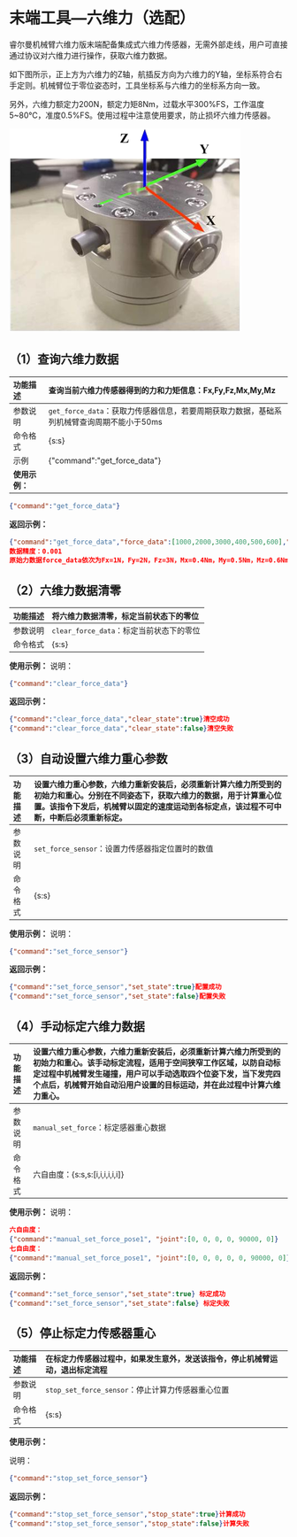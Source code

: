 
# 末端工具—六维力（选配）

睿尔曼机械臂六维力版末端配备集成式六维力传感器，无需外部走线，用户可直接通过协议对六维力进行操作，获取六维力数据。

如下图所示，正上方为六维力的Z轴，航插反方向为六维力的Y轴，坐标系符合右手定则。机械臂位于零位姿态时，工具坐标系与六维力的坐标系方向一致。

另外，六维力额定力200N，额定力矩8Nm，过载水平300%FS，工作温度5\~80℃，准度0.5%FS。使用过程中注意使用要求，防止损坏六维力传感器。

![](../api/python/doc/sixForce.png) 

## （1）查询六维力数据

| 功能描述      | 查询当前六维力传感器得到的力和力矩信息：Fx,Fy,Fz,Mx,My,Mz                   |
| :-------- | :------------------------------------------------------ |
| 参数说明      | `get_force_data`：获取力传感器信息，若要周期获取力数据，基础系列机械臂查询周期不能小于50ms |
| 命令格式      | {s\:s}                                                  |
| 示例        | {"command":"get\_force\_data"}                          |
| **使用示例：** |                                                         |

```json
{"command":"get_force_data"}
```

**返回示例：**

```json
{"command":"get_force_data","force_data":[1000,2000,3000,400,500,600],"zero_force_data":[500,1000,1500,200,250,300],"work_zero_force_data":[500,1000,1500,200,250,300],"tool_zero_force_data":[500,1000,1500,200,250,300]}
数据精度：0.001
原始力数据force_data依次为Fx=1N，Fy=2N，Fz=3N，Mx=0.4Nm，My=0.5Nm，Mz=0.6Nm；传感器坐标系下系统受到的外力数据zero_force_data依次为Fx=0.5N，Fy=1N，Fz=1.5N，Mx=0.2Nm，My=0.25Nm，Mz=0.3Nm；当前工作坐标系下系统受到的外力数据work_zero_force_data依次为Fx=0.5N，Fy=1N，Fz=1.5N，Mx=0.2Nm，My=0.25Nm，Mz=0.3Nm；当前工具坐标系下系统受到的外力数据tool_zero_force_data依次为Fx=0.5N，Fy=1N，Fz=1.5N，Mx=0.2Nm，My=0.25Nm，Mz=0.3Nm；
```

## （2）六维力数据清零

| 功能描述 | 将六维力数据清零，标定当前状态下的零位           |
| :--- | :---------------------------- |
| 参数说明 | `clear_force_data`：标定当前状态下的零位 |
| 命令格式 | {s\:s}                        |

**使用示例：**
说明：

```json
{"command":"clear_force_data"}
```

**返回示例：**

```json
{"command":"clear_force_data","clear_state":true}清空成功
{"command":"clear_force_data","clear_state":false}清空失败
```

## （3）自动设置六维力重心参数

| 功能描述 | 设置六维力重心参数，六维力重新安装后，必须重新计算六维力所受到的初始力和重心。分别在不同姿态下，获取六维力的数据，用于计算重心位置。该指令下发后，机械臂以固定的速度运动到各标定点，该过程不可中断，中断后必须重新标定。 |
| :--- | :----------------------------------------------------------------------------------------------------------- |
| 参数说明 | `set_force_sensor`：设置力传感器指定位置时的数值                                                                            |
| 命令格式 | {s\:s}                                                                                                       |

**使用示例：**
说明：

```json
{"command":"set_force_sensor"}
```

**返回示例：**

```json
{"command":"set_force_sensor","set_state":true}配置成功
{"command":"set_force_sensor","set_state":false}配置失败
```

## （4）手动标定六维力数据

| 功能描述 | 设置六维力重心参数，六维力重新安装后，必须重新计算六维力所受到的初始力和重心。该手动标定流程，适用于空间狭窄工作区域，以防自动标定过程中机械臂发生碰撞，用户可以手动选取四个位姿下发，当下发完四个点后，机械臂开始自动沿用户设置的目标运动，并在此过程中计算六维力重心。 |
| :--- | :----------------------------------------------------------------------------------------------------------------------------------- |
| 参数说明 | `manual_set_force`：标定感器重心数据                                                                                                          |
| 命令格式 | 六自由度：{s\:s,s:\[i,i,i,i,i,i]}                                                                                                         |

**使用示例：**
说明：

```json
六自由度：
{"command":"manual_set_force_pose1", "joint":[0, 0, 0, 0, 90000, 0]}
七自由度：
{"command":"manual_set_force_pose1", "joint":[0, 0, 0, 0, 0, 90000, 0]}                                                
```

**返回示例：**

```json
{"command":"set_force_sensor","set_state":true} 标定成功
{"command":"set_force_sensor","set_state":false} 标定失败
```

## （5）停止标定力传感器重心

| 功能描述 | 在标定力传感器过程中，如果发生意外，发送该指令，停止机械臂运动，退出标定流程 |
| :--- | :------------------------------------- |
| 参数说明 | `stop_set_force_sensor`：停止计算力传感器重心位置   |
| 命令格式 | {s\:s}                                 |

**使用示例：**

说明：

```json
{"command":"stop_set_force_sensor"}
```

**返回示例：**

```json
{"command":"stop_set_force_sensor","stop_state":true}计算成功
{"command":"stop_set_force_sensor","stop_state":false}计算失败
```
